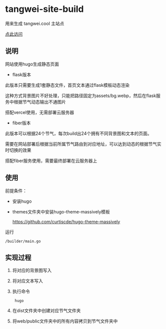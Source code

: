 # tangwei-site-build
用来生成 tangwei.cool 主站点

[点此访问](https://tangwei.cool)

##  说明
网站使用hugo生成静态页面

* flask版本

此版本只需要生成1套静态文件，首页文本通过flask模板动态渲染

这种方式背景图片不好处理，只能把路径固定为assets/bg.webp，然后在flask服务中根据节气动态输出不通图片

搭配vercel使用，无需部署云服务器


* fiber版本

此版本可以根据24个节气，每次build出24个拥有不同背景图和文本的页面。

需要在网站部署后根据当前所属节气路由到对应地址，可以达到动态的根据节气实时切换的效果

搭配fiber服务使用，需要最终部署在云服务器上


## 使用
前提条件：

- 安装hugo

- themes文件夹中安装hugo-theme-massively模板

 
     https://github.com/curtiscde/hugo-theme-massively


运行

    /builder/main.go


## 实现过程
1. 将对应的背景图写入

2. 将对应文本写入

3. 执行命令


        hugo

4. 在dist文件夹中创建对应节气文件夹
5. 将web/public文件夹中的所有内容拷贝到节气文件夹中